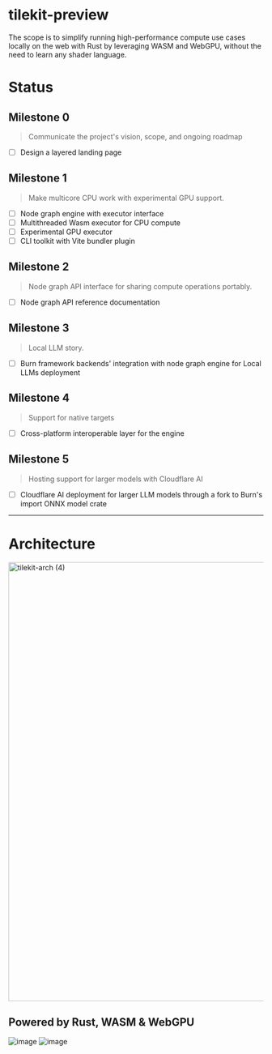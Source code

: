 # tilekit-preview

The scope is to simplify running high-performance compute use cases locally on the web with Rust by leveraging WASM and WebGPU, without the need to learn any shader language.

# Status

## Milestone 0
> Communicate the project's vision, scope, and ongoing roadmap
- [ ] Design a layered landing page

## Milestone 1
> Make multicore CPU work with experimental GPU support.

- [ ]  Node graph engine with executor interface
- [ ]  Multithreaded Wasm executor for CPU compute
- [ ]  Experimental GPU executor
- [ ]  CLI toolkit with Vite bundler plugin

## Milestone 2
> Node graph API interface for sharing compute operations portably.
- [ ]  Node graph API reference documentation

## Milestone 3
> Local LLM story.
- [ ]  Burn framework backends' integration with node graph engine for Local LLMs deployment

## Milestone 4
> Support for native targets
- [ ] Cross-platform interoperable layer for the engine
      
## Milestone 5
> Hosting support for larger models with Cloudflare AI
- [ ]  Cloudflare AI deployment for larger LLM models through a fork to Burn's import ONNX model crate


---

# Architecture

<img width="867" alt="tilekit-arch (4)" src="https://github.com/feynon/tilekit-preview/assets/41825871/129ae26f-baa4-4f35-af66-31cb928669d6">


## Powered by Rust, WASM & WebGPU

![image](https://github.com/feynon/tilekit-preview/assets/41825871/89648d1d-9652-4694-9307-0a7d87e8e274)
![image](https://github.com/feynon/tilekit-preview/assets/41825871/6af9d073-ffb0-4f46-8b12-43488c2d0263)
